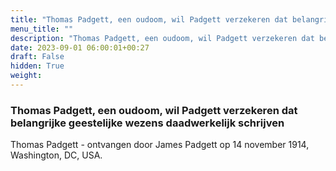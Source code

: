 ```yaml
---
title: "Thomas Padgett, een oudoom, wil Padgett verzekeren dat belangrijke geestelijke wezens daadwerkelijk schrijven"
menu_title: ""
description: "Thomas Padgett, een oudoom, wil Padgett verzekeren dat belangrijke geestelijke wezens daadwerkelijk schrijven"
date: 2023-09-01 06:00:01+00:27
draft: False
hidden: True
weight:
---
```

### Thomas Padgett, een oudoom, wil Padgett verzekeren dat belangrijke geestelijke wezens daadwerkelijk schrijven

Thomas Padgett - ontvangen door James Padgett op 14 november 1914, Washington, DC, USA.
